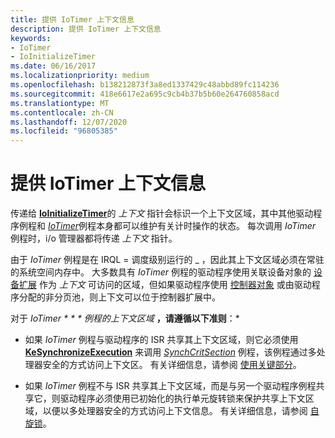 ```yaml
---
title: 提供 IoTimer 上下文信息
description: 提供 IoTimer 上下文信息
keywords:
- IoTimer
- IoInitializeTimer
ms.date: 06/16/2017
ms.localizationpriority: medium
ms.openlocfilehash: b138212873f3a8ed1337429c48abbd89fc114236
ms.sourcegitcommit: 418e6617e2a695c9cb4b37b5b60e264760858acd
ms.translationtype: MT
ms.contentlocale: zh-CN
ms.lasthandoff: 12/07/2020
ms.locfileid: "96805385"
---
```

# <a name="providing-iotimer-context-information"></a>提供 IoTimer 上下文信息





传递给 [**IoInitializeTimer**](/windows-hardware/drivers/ddi/wdm/nf-wdm-ioinitializetimer)的 *上下文* 指针会标识一个上下文区域，其中其他驱动程序例程和 [*IoTimer*](/windows-hardware/drivers/ddi/wdm/nc-wdm-io_timer_routine)例程本身都可以维护有关计时操作的状态。 每次调用 *IoTimer* 例程时，i/o 管理器都将传递 *上下文* 指针。

由于 *IoTimer* 例程是在 IRQL = 调度级别运行的 \_ ，因此其上下文区域必须在常驻的系统空间内存中。 大多数具有 *IoTimer* 例程的驱动程序使用关联设备对象的 [设备扩展](device-extensions.md) 作为 *上下文* 可访问的区域，但如果驱动程序使用 [控制器对象](./introduction-to-controller-objects.md) 或由驱动程序分配的非分页池，则上下文可以位于控制器扩展中。

对于 *IoTimer * * * 例程的上下文区域* **，请遵循以下准则**：*

-   如果 *IoTimer* 例程与驱动程序的 ISR 共享其上下文区域，则它必须使用 [**KeSynchronizeExecution**](/windows-hardware/drivers/ddi/wdm/nf-wdm-kesynchronizeexecution) 来调用 [*SynchCritSection*](/windows-hardware/drivers/ddi/wdm/nc-wdm-ksynchronize_routine) 例程，该例程通过多处理器安全的方式访问上下文区。 有关详细信息，请参阅 [使用关键部分](using-critical-sections.md)。

-   如果 *IoTimer* 例程不与 ISR 共享其上下文区域，而是与另一个驱动程序例程共享它，则驱动程序必须使用已初始化的执行单元旋转锁来保护共享上下文区域，以便以多处理器安全的方式访问上下文信息。 有关详细信息，请参阅 [自旋锁](./introduction-to-spin-locks.md)。

 

